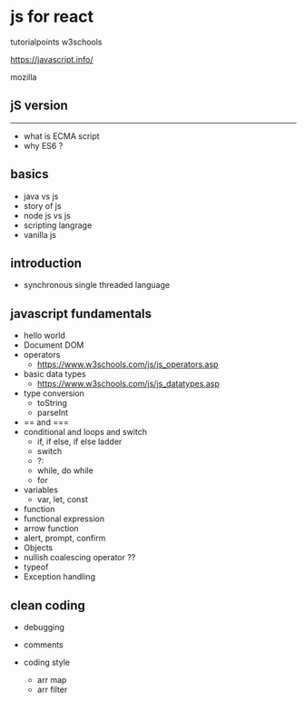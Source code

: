 # js for react

tutorialpoints
w3schools

<https://javascript.info/>

mozilla

## jS version

----------

- what is ECMA script
- why ES6 ?

## basics

- java vs js
- story of js
- node js vs js
- scripting langrage
- vanilla js

## introduction

- synchronous single threaded language

## javascript fundamentals

- hello world
- Document DOM
- operators
  - <https://www.w3schools.com/js/js_operators.asp>
- basic data types
  - <https://www.w3schools.com/js/js_datatypes.asp>
- type conversion
  - toString
  - parseInt
- == and ===
- conditional and loops and switch
  - if, if else, if else ladder
  - switch
  - ?:
  - while, do while
  - for
- variables
  - var, let, const
- function
- functional expression
- arrow function
- alert, prompt, confirm
- Objects
- nullish coalescing operator ??
- typeof
- Exception handling

## clean coding

- debugging
- comments
- coding style

  - arr map
  - arr filter
